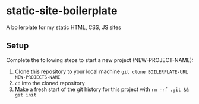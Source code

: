 # static-site-boilerplate

A boilerplate for my static HTML, CSS, JS sites

## Setup

Complete the following steps to start a new project (NEW-PROJECT-NAME):
1. Clone this repository to your local machine `git clone BOILERPLATE-URL NEW-PROJECTS-NAME`
2. `cd` into the cloned repository
3. Make a fresh start of the git history for this project with `rm -rf .git && git init`
